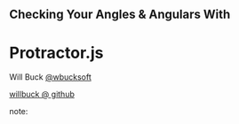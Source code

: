 ##  Checking Your Angles & Angulars With
# Protractor.js

Will Buck
[@wbucksoft](http://www.twitter.com/wbucksoft)

[willbuck @ github](http://www.github.com/willbuck)

note:

